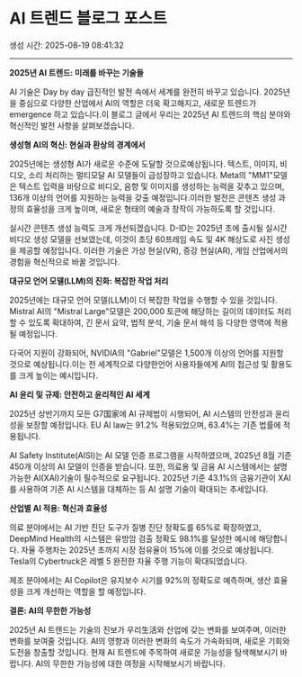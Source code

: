 # AI 트렌드 블로그 포스트
생성 시간: 2025-08-19 08:41:32

---

**2025년 AI 트렌드: 미래를 바꾸는 기술들**

AI 기술은 Day by day 급진적인 발전 속에서 세계를 완전히 바꾸고 있습니다. 2025년을 중심으로 다양한 산업에서 AI의 역할은 더욱 확고해지고, 새로운 트렌드가 emergence 하고 있습니다.이 블로그 글에서 우리는 2025년 AI 트렌드의 핵심 분야와 혁신적인 발전 사항을 살펴보겠습니다.

**생성형 AI의 혁신: 현실과 환상의 경계에서**

2025년에는 생성형 AI가 새로운 수준에 도달할 것으로예상됩니다. 텍스트, 이미지, 비디오, 소리 처리하는 멀티모달 AI 모델들이 급성장하고 있습니다. Meta의 "MM1"모델은 텍스트 입력을 바탕으로 비디오, 음향 및 이미지를 생성하는 능력을 갖추고 있으며, 136개 이상의 언어를 지원하는 능력을 갖출 예정입니다.이러한 발전은 콘텐츠 생성 과정의 효율성을 크게 높이며, 새로운 형태의 예술과 창작이 가능하도록 할 것입니다.

실시간 콘텐츠 생성 능력도 크게 개선되겠습니다. D-ID는 2025년 초에 출시될 실시간 비디오 생성 모델을 선보였는데, 이것이 초당 60프레임 속도 및 4K 해상도로 사진 생성을 제공할 예정입니다. 이러한 기술은 가상 현실(VR), 증강 현실(AR), 게임 산업에서의 경험을 혁신적으로 바꿀 것입니다.

**대규모 언어 모델(LLM)의 진화: 복잡한 작업 처리**

2025년에는 대규모 언어 모델(LLM)이 더 복잡한 작업을 수행할 수 있을 것입니다. Mistral AI의 "Mistral Large"모델은 200,000 토큰에 해당하는 길이의 데이터도 처리할 수 있도록 확대하여, 긴 문서 요약, 법적 분석, 기술 문서 해석 등 다양한 영역에 적용될 예정입니다.

다국어 지원이 강화되어, NVIDIA의 "Gabriel"모델은 1,500개 이상의 언어를 지원할 것으로 예상됩니다.이는 전 세계적으로 다양한언어 사용자들에게 AI의 접근성 및 활용도를 크게 높이는 예시입니다.

**AI 윤리 및 규제: 안전하고 윤리적인 AI 세계**

2025년 상반기까지 모든 G7国家에 AI 규제법이 시행되어, AI 시스템의 안전성과 윤리성을 보장할 예정입니다. EU AI law는 91.2% 적용되었으며, 63.4%는 기존 법률에 적용됩니다.

AI Safety Institute(AISI)는 AI 모델 인증 프로그램을 시작하였으며, 2025년 8월 기준 450개 이상의 AI 모델이 인증을 받습니다. 또한, 의료용 및 금융 AI 시스템에서는 설명 가능한 AI(XAI)기술이 필수적으로 요구됩니다. 2025년 기준 43.1%의 금융기관이 XAI를 사용하여 기존 AI 시스템을 대체하는 등 AI 설명 기술이 확대되는 추세입니다.

**산업별 AI 적용: 혁신과 효율성**

의료 분야에서는 AI 기반 진단 도구가 질병 진단 정확도를 65%로 확장하였고, DeepMind Health의 시스템은 유방암 검출 정확도 98.1%를 달성한 예시에 해당합니다. 자율 주행차는 2025년 초까지 시장 점유율이 15%에 이를 것으로 예상됩니다. Tesla의 Cybertruck은 레벨 5 완전한 자율 주행 기능이 확대되었습니다.

제조 분야에서는 AI Copilot은 유지보수 시기를 92%의 정확도로 예측하며, 생산 효율성을 크게 개선하는 역할을 할 예정입니다.

**결론: AI의 무한한 가능성**

2025년 AI 트렌드는 기술의 진보가 우리生活와 산업에 갖는 변화를 보여주며, 이러한 변화를 보여줄 것입니다.
AI의 영향과 이러한 변화의 속도가 가속화되며, 새로운 기회와 도전을 창출할 것입니다. 현재 AI 트렌드에 주목하여 새로운 가능성을 탐색해보시기 바랍니다.
AI의 무한한 가능성에 대한 여정을 시작해보시기 바랍니다.